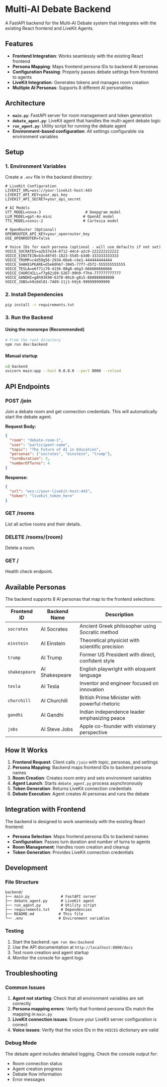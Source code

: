 # Multi-AI Debate Backend

A FastAPI backend for the Multi-AI Debate system that integrates with the existing React frontend and LiveKit Agents.

## Features

- **Frontend Integration**: Works seamlessly with the existing React frontend
- **Persona Mapping**: Maps frontend persona IDs to backend AI personas
- **Configuration Passing**: Properly passes debate settings from frontend to agents
- **LiveKit Integration**: Generates tokens and manages room creation
- **Multiple AI Personas**: Supports 8 different AI personalities

## Architecture

- **`main.py`**: FastAPI server for room management and token generation
- **`debate_agent.py`**: LiveKit agent that handles the multi-agent debate logic
- **`run_agent.py`**: Utility script for running the debate agent
- **Environment-based configuration**: All settings configurable via environment variables

## Setup

### 1. Environment Variables

Create a `.env` file in the backend directory:

```env
# LiveKit Configuration
LIVEKIT_URL=wss://your-livekit-host:443
LIVEKIT_API_KEY=your_api_key
LIVEKIT_API_SECRET=your_api_secret

# AI Models
STT_MODEL=nova-3                    # Deepgram model
LLM_MODEL=gpt-4o-mini              # OpenAI model
TTS_MODEL=sonic-2                  # Cartesia model

# OpenRouter (Optional)
OPENROUTER_API_KEY=your_openrouter_key
USE_OPENROUTER=false

# Voice IDs for each persona (optional - will use defaults if not set)
VOICE_SOCRATES=a2b37e34-0712-44c4-a2c9-222222222222
VOICE_EINSTEIN=b3c48f45-1823-55d5-b3d0-333333333333
VOICE_TRUMP=c4d59g56-2934-66e6-c4e1-444444444444
VOICE_SHAKESPEARE=d5e60h67-3045-77f7-d5f2-555555555555
VOICE_TESLA=e6f71i78-4156-88g8-e6g3-666666666666
VOICE_CHURCHILL=f7g82j89-5267-99h9-f7h4-777777777777
VOICE_GANDHI=g8h93k90-6378-00i0-g8i5-888888888888
VOICE_JOBS=h9i04l01-7489-11j1-h9j6-999999999999
```

### 2. Install Dependencies

```bash
pip install -r requirements.txt
```

### 3. Run the Backend

#### Using the monorepo (Recommended)
```bash
# From the root directory
npm run dev:backend
```

#### Manual startup
```bash
cd backend
uvicorn main:app --host 0.0.0.0 --port 8000 --reload
```

## API Endpoints

### POST /join
Join a debate room and get connection credentials. This will automatically start the debate agent.

**Request Body:**
```json
{
  "room": "debate-room-1",
  "user": "participant-name",
  "topic": "The Future of AI in Education",
  "personas": ["socrates", "einstein", "trump"],
  "turnDuration": 3,
  "numberOfTurns": 4
}
```

**Response:**
```json
{
  "url": "wss://your-livekit-host:443",
  "token": "livekit_token_here"
}
```

### GET /rooms
List all active rooms and their details.

### DELETE /rooms/{room}
Delete a room.

### GET /
Health check endpoint.

## Available Personas

The backend supports 8 AI personas that map to the frontend selections:

| Frontend ID | Backend Name | Description |
|-------------|--------------|-------------|
| `socrates` | AI Socrates | Ancient Greek philosopher using Socratic method |
| `einstein` | AI Einstein | Theoretical physicist with scientific precision |
| `trump` | AI Trump | Former US President with direct, confident style |
| `shakespeare` | AI Shakespeare | English playwright with eloquent language |
| `tesla` | AI Tesla | Inventor and engineer focused on innovation |
| `churchill` | AI Churchill | British Prime Minister with powerful rhetoric |
| `gandhi` | AI Gandhi | Indian independence leader emphasizing peace |
| `jobs` | AI Steve Jobs | Apple co-founder with visionary perspective |

## How It Works

1. **Frontend Request**: Client calls `/join` with topic, personas, and settings
2. **Persona Mapping**: Backend maps frontend IDs to backend persona names
3. **Room Creation**: Creates room entry and sets environment variables
4. **Agent Launch**: Starts `debate_agent.py` process asynchronously
5. **Token Generation**: Returns LiveKit connection credentials
6. **Debate Execution**: Agent creates AI personas and runs the debate

## Integration with Frontend

The backend is designed to work seamlessly with the existing React frontend:

- **Persona Selection**: Maps frontend persona IDs to backend names
- **Configuration**: Passes turn duration and number of turns to agents
- **Room Management**: Handles room creation and cleanup
- **Token Generation**: Provides LiveKit connection credentials

## Development

### File Structure
```
backend/
├── main.py              # FastAPI server
├── debate_agent.py      # LiveKit agent
├── run_agent.py         # Utility script
├── requirements.txt     # Dependencies
├── README.md           # This file
└── .env                # Environment variables
```

### Testing

1. Start the backend: `npm run dev:backend`
2. Use the API documentation at `http://localhost:8000/docs`
3. Test room creation and agent startup
4. Monitor the console for agent logs

## Troubleshooting

### Common Issues

1. **Agent not starting**: Check that all environment variables are set correctly
2. **Persona mapping errors**: Verify that frontend persona IDs match the mapping in `main.py`
3. **LiveKit connection issues**: Ensure your LiveKit server configuration is correct
4. **Voice issues**: Verify that the voice IDs in the `VOICES` dictionary are valid

### Debug Mode

The debate agent includes detailed logging. Check the console output for:
- Room connection status
- Agent creation progress
- Debate flow information
- Error messages 